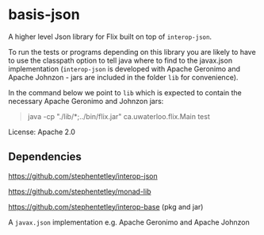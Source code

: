 # basis-json

A higher level Json library for Flix built on top of `interop-json`.

To run the tests or programs depending on this library you are likely to 
have to use the classpath option to tell java where to find to the javax.json 
implementation (`interop-json` is developed with Apache Geronimo and Apache 
Johnzon - jars are included in the folder `lib` for convenience).

In the command below we point to `lib` which is expected to contain the 
necessary Apache Geronimo and Johnzon jars:

> java -cp "./lib/*;../bin/flix.jar" ca.uwaterloo.flix.Main test

License: Apache 2.0

## Dependencies

https://github.com/stephentetley/interop-json

https://github.com/stephentetley/monad-lib

https://github.com/stephentetley/interop-base (pkg and jar)

A `javax.json` implementation e.g. Apache Geronimo  and Apache Johnzon
